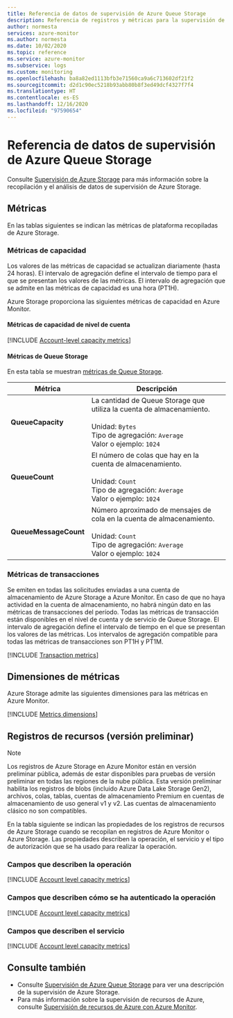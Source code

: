 ```yaml
---
title: Referencia de datos de supervisión de Azure Queue Storage
description: Referencia de registros y métricas para la supervisión de datos de Azure Queue Storage.
author: normesta
services: azure-monitor
ms.author: normesta
ms.date: 10/02/2020
ms.topic: reference
ms.service: azure-monitor
ms.subservice: logs
ms.custom: monitoring
ms.openlocfilehash: ba8a82ed1113bfb3e71560ca9a6c713602df21f2
ms.sourcegitcommit: d2d1c90ec5218b93abb80b8f3ed49dcf4327f7f4
ms.translationtype: HT
ms.contentlocale: es-ES
ms.lasthandoff: 12/16/2020
ms.locfileid: "97590654"
---
```

# <a name="azure-queue-storage-monitoring-data-reference"></a>Referencia de datos de supervisión de Azure Queue Storage

Consulte [Supervisión de Azure Storage](monitor-queue-storage.md) para más información sobre la recopilación y el análisis de datos de supervisión de Azure Storage.

## <a name="metrics"></a>Métricas

En las tablas siguientes se indican las métricas de plataforma recopiladas de Azure Storage.

### <a name="capacity-metrics"></a>Métricas de capacidad

Los valores de las métricas de capacidad se actualizan diariamente (hasta 24 horas). El intervalo de agregación define el intervalo de tiempo para el que se presentan los valores de las métricas. El intervalo de agregación que se admite en las métricas de capacidad es una hora (PT1H).

Azure Storage proporciona las siguientes métricas de capacidad en Azure Monitor.

#### <a name="account-level-capacity-metrics"></a>Métricas de capacidad de nivel de cuenta

[!INCLUDE [Account-level capacity metrics](../../../includes/azure-storage-account-capacity-metrics.md)]

#### <a name="queue-storage-metrics"></a>Métricas de Queue Storage

En esta tabla se muestran [métricas de Queue Storage](../../azure-monitor/platform/metrics-supported.md#microsoftstoragestorageaccountsqueueservices).

| Métrica | Descripción |
| ------------------- | ----------------- |
| **QueueCapacity** | La cantidad de Queue Storage que utiliza la cuenta de almacenamiento. <br><br> Unidad: `Bytes` <br> Tipo de agregación: `Average` <br> Valor o ejemplo: `1024` |
| **QueueCount** | El número de colas que hay en la cuenta de almacenamiento. <br><br> Unidad: `Count` <br> Tipo de agregación: `Average` <br> Valor o ejemplo: `1024` |
| **QueueMessageCount** | Número aproximado de mensajes de cola en la cuenta de almacenamiento. <br><br> Unidad: `Count` <br> Tipo de agregación: `Average` <br> Valor o ejemplo: `1024` |

### <a name="transaction-metrics"></a>Métricas de transacciones

Se emiten en todas las solicitudes enviadas a una cuenta de almacenamiento de Azure Storage a Azure Monitor. En caso de que no haya actividad en la cuenta de almacenamiento, no habrá ningún dato en las métricas de transacciones del período. Todas las métricas de transacción están disponibles en el nivel de cuenta y de servicio de Queue Storage. El intervalo de agregación define el intervalo de tiempo en el que se presentan los valores de las métricas. Los intervalos de agregación compatible para todas las métricas de transacciones son PT1H y PT1M.

[!INCLUDE [Transaction metrics](../../../includes/azure-storage-account-transaction-metrics.md)]

<a id="metrics-dimensions"></a>

## <a name="metrics-dimensions"></a>Dimensiones de métricas

Azure Storage admite las siguientes dimensiones para las métricas en Azure Monitor.

[!INCLUDE [Metrics dimensions](../../../includes/azure-storage-account-metrics-dimensions.md)]

## <a name="resource-logs-preview"></a>Registros de recursos (versión preliminar)

> [!NOTE]
> Los registros de Azure Storage en Azure Monitor están en versión preliminar pública, además de estar disponibles para pruebas de versión preliminar en todas las regiones de la nube pública. Esta versión preliminar habilita los registros de blobs (incluido Azure Data Lake Storage Gen2), archivos, colas, tablas, cuentas de almacenamiento Premium en cuentas de almacenamiento de uso general v1 y v2. Las cuentas de almacenamiento clásico no son compatibles.

En la tabla siguiente se indican las propiedades de los registros de recursos de Azure Storage cuando se recopilan en registros de Azure Monitor o Azure Storage. Las propiedades describen la operación, el servicio y el tipo de autorización que se ha usado para realizar la operación.

### <a name="fields-that-describe-the-operation"></a>Campos que describen la operación

[!INCLUDE [Account level capacity metrics](../../../includes/azure-storage-logs-properties-operation.md)]

### <a name="fields-that-describe-how-the-operation-was-authenticated"></a>Campos que describen cómo se ha autenticado la operación

[!INCLUDE [Account level capacity metrics](../../../includes/azure-storage-logs-properties-authentication.md)]

### <a name="fields-that-describe-the-service"></a>Campos que describen el servicio

[!INCLUDE [Account level capacity metrics](../../../includes/azure-storage-logs-properties-service.md)]

## <a name="see-also"></a>Consulte también

- Consulte [Supervisión de Azure Queue Storage](monitor-queue-storage.md) para ver una descripción de la supervisión de Azure Storage.
- Para más información sobre la supervisión de recursos de Azure, consulte [Supervisión de recursos de Azure con Azure Monitor](../../azure-monitor/insights/monitor-azure-resource.md).
